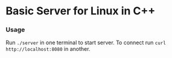 # Basic Server for Linux in C++

### Usage

Run `./server` in one terminal to start server. To connect run `curl http://localhost:8080` in another.
